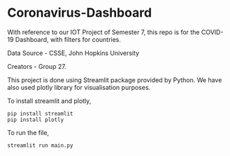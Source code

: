 # Coronavirus-Dashboard
With reference to our IOT Project of Semester 7, this repo is for the COVID-19 Dashboard, with filters for countries.

Data Source - CSSE, John Hopkins University

Creators - Group 27.

This project is done using Streamlit package provided by Python. We have also used plotly library for visualisation purposes.

To install streamlit and plotly, 
```
pip install streamlit
pip install plotly
```

To run the file, 
```
streamlit run main.py
```

